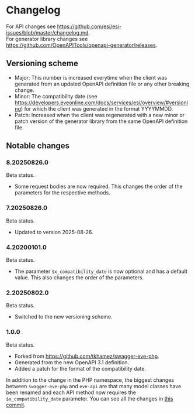 # Changelog

For API changes see https://github.com/esi/esi-issues/blob/master/changelog.md.  
For generator library changes see https://github.com/OpenAPITools/openapi-generator/releases.

## Versioning scheme

- Major: This number is increased everytime when the client was generated from an updated
  OpenAPI definition file or any other breaking change.
- Minor: The compatibility date (see https://developers.eveonline.com/docs/services/esi/overview/#versioning)
  for which the client was generated in the format YYYYMMDD.
- Patch: Increased when the client was regenerated with a new minor or patch version of the
  generator library from the same OpenAPI definition file.

## Notable changes

### 8.20250826.0

Beta status.

- Some request bodies are now required. This changes the order of the parameters for the 
  respective methods.

### 7.20250826.0

Beta status.

- Updated to version 2025-08-26.

### 4.20200101.0

Beta status.

- The parameter `$x_compatibility_date` is now optional and has a default value. This also changes
  the order of the parameters.

### 2.20250802.0

Beta status.

- Switched to the new versioning scheme.

### 1.0.0

Beta status.

- Forked from https://github.com/tkhamez/swagger-eve-php.
- Generated from the new OpenAPI 3.1 definition.
- Added a patch for the format of the compatibility date.

In addition to the change in the PHP namespace, the biggest changes between `swagger-eve-php` and
`eve-api` are that many model classes have been renamed and each API method now requires the
`$x_compatibility_date` parameter. You can see all the changes in
[this commit](https://github.com/tkhamez/eve-api-php/commit/862d19140f6dfadf699d463e53be4d16b5fe2e72).
